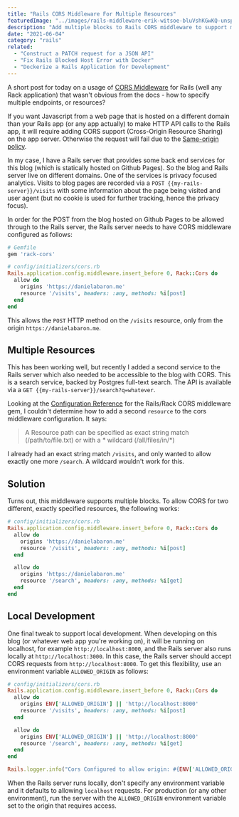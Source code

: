 ```yaml
---
title: "Rails CORS Middleware For Multiple Resources"
featuredImage: "../images/rails-middleware-erik-witsoe-bluVshKGwKQ-unsplash.jpg"
description: "Add multiple blocks to Rails CORS middleware to support multiple endpoints."
date: "2021-06-04"
category: "rails"
related:
  - "Construct a PATCH request for a JSON API"
  - "Fix Rails Blocked Host Error with Docker"
  - "Dockerize a Rails Application for Development"
---
```


A short post for today on a usage of [CORS Middleware](https://github.com/cyu/rack-cors) for Rails (well any Rack application) that wasn't obvious from the docs - how to specify multiple endpoints, or resources?

If you want Javascript from a web page that is hosted on a different domain than your Rails app (or any app actually) to make HTTP API calls to the Rails app, it will require adding CORS support (Cross-Origin Resource Sharing) on the app server. Otherwise the request will fail due to the [Same-origin policy](https://developer.mozilla.org/en-US/docs/Web/Security/Same-origin_policy).

In my case, I have a Rails server that provides some back end services for this blog (which is statically hosted on Github Pages). So the blog and Rails server live on different domains. One of the services is privacy focused analytics. Visits to blog pages are recorded via a `POST {{my-rails-server}}/visits` with some information about the page being visited and user agent (but no cookie is used for further tracking, hence the privacy focus).

In order for the POST from the blog hosted on Github Pages to be allowed through to the Rails server, the Rails server needs to have CORS middleware configured as follows:

```ruby
# Gemfile
gem 'rack-cors'
```

```ruby
# config/initializers/cors.rb
Rails.application.config.middleware.insert_before 0, Rack::Cors do
  allow do
    origins 'https://danielabaron.me'
    resource '/visits', headers: :any, methods: %i[post]
  end
end
```

This allows the `POST` HTTP method on the `/visits` resource, only from the origin `https://danielabaron.me`.

## Multiple Resources

This has been working well, but recently I added a second service to the Rails server which also needed to be accessible to the blog with CORS. This is a search service, backed by Postgres full-text search. The API is available via a `GET {{my-rails-server}}/search?q=whatever`.

Looking at the [Configuration Reference](https://github.com/cyu/rack-cors#configuration-reference) for the Rails/Rack CORS middleware gem, I couldn't determine how to add a second `resource` to the cors middleware configuration. It says:

> A Resource path can be specified as exact string match (/path/to/file.txt) or with a * wildcard (/all/files/in/*)

I already had an exact string match `/visits`, and only wanted to allow exactly one more `/search`. A wildcard wouldn't work for this.

## Solution

Turns out, this middleware supports multiple blocks. To allow CORS for two different, exactly specified resources, the following works:

```ruby
# config/initializers/cors.rb
Rails.application.config.middleware.insert_before 0, Rack::Cors do
  allow do
    origins 'https://danielabaron.me'
    resource '/visits', headers: :any, methods: %i[post]
  end

  allow do
    origins 'https://danielabaron.me'
    resource '/search', headers: :any, methods: %i[get]
  end
end
```

## Local Development

One final tweak to support local development. When developing on this blog (or whatever web app you're working on), it will be running on localhost, for example `http://localhost:8000`, and the Rails server also runs locally at `http://localhost:3000`. In this case, the Rails server should accept CORS requests from `http://localhost:8000`. To get this flexibility, use an environment variable `ALLOWED_ORIGIN` as follows:

```ruby
# config/initializers/cors.rb
Rails.application.config.middleware.insert_before 0, Rack::Cors do
  allow do
    origins ENV['ALLOWED_ORIGIN'] || 'http://localhost:8000'
    resource '/visits', headers: :any, methods: %i[post]
  end

  allow do
    origins ENV['ALLOWED_ORIGIN'] || 'http://localhost:8000'
    resource '/search', headers: :any, methods: %i[get]
  end
end

Rails.logger.info("Cors Configured to allow origin: #{ENV['ALLOWED_ORIGIN'] || 'http://localhost:8000'}")
```

When the Rails server runs locally, don't specify any environment variable and it defaults to allowing `localhost` requests. For production (or any other environment), run the server with the `ALLOWED_ORIGIN` environment variable set to the origin that requires access.

